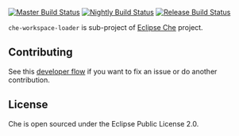 [![Master Build Status](https://ci.centos.org/buildStatus/icon?subject=master&job=devtools-che-workspace-loader-che-build-master)](https://ci.centos.org/job/devtools-che-workspace-loader-che-build-master/)
[![Nightly Build Status](https://ci.centos.org/buildStatus/icon?subject=nightly&job=devtools-che-workspace-loader-che-nightly)](https://ci.centos.org/job/devtools-che-workspace-loader-che-nightly/)
[![Release Build Status](https://ci.centos.org/buildStatus/icon?subject=release&job=devtools-che-workspace-loader-che-release)](https://ci.centos.org/job/devtools-che-workspace-loader-che-release/)

`che-workspace-loader` is sub-project of [Eclipse Che](https://github.com/eclipse/che) project.

## Contributing

See this [developer flow](./CONTRIBUTING.md) if you want to fix an issue or do another contribution.

## License

Che is open sourced under the Eclipse Public License 2.0.
